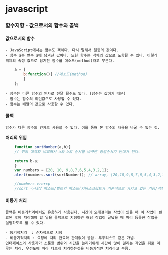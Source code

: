 # javascript

### 함수지향 - 값으로서의 함수와 콜백
	

#### 값으로서의 함수
	- JavaScript에서는 함수도 객체다. 다시 말해서 일종의 값이다.
	- 함수 a는 변수 a에 담겨진 값이다. 또한 함수는 객체의 값으로 포함될 수 있다. 이렇게 객체의 속성 값으로 담겨진 함수를 메소드(method)라고 부른다.

```javascript
	a = {
	    b:function(){ //메소드(method)
	    }
	};
```
	- 함수는 다른 함수의 인자로 전달 될수도 있다. (함수는 값이기 때문)
	- 함수는 함수의 리턴값으로 사용할 수 있다.
	- 함수는 배열의 값으로 사용할 수 있다.

#### 콜백 
	함수가 다른 함수의 인자로 사용할 수 있다. 이를 통해 본 함수의 내용을 바꿀 수 있는 것.

**처리의 위임**
```javascript
	function sortNumber(a,b){
    // 위의 예제와 비교해서 a와 b의 순서를 바꾸면 정렬순서가 반대가 된다.
    
	return b-a;
	}
	var numbers = [20, 10, 9,8,7,6,5,4,3,2,1];
	alert(numbers.sort(sortNumber)); // array, [20,10,9,8,7,6,5,4,3,2,1]

	//numbers->rorcp
	//sort ->내장 메소드/빌트인 메소드(자바스크립트가 기본적으로 가지고 있는 기능/객체의 속성값이기 때문)
```


#### 비동기 처리
	콜백은 비동기처리에서도 유용하게 사용된다. 시간이 오래걸리는 작업이 있을 때 이 작업이 완료된 후에 처리해야 할 일을 콜백으로 지정하면 해당 작업이 끝났을 때 미리 등록한 작업을 실행하도록 할 수 있다. 

	- 동기적처리  : 순차적으로 시행
	- 비동기적처리 : 요청에 처리 완료와 관계없이 응답. 투두리스트 같은 개념.
	인터페이스와 사용자가 소통할 범위와 시간을 늘리기위해 시간이 많이 걸리는 작업을 뒤로 미루는 처리. 우선도에 따라 다르게 처리하는것을 비동기적인 처리라고 부름.
